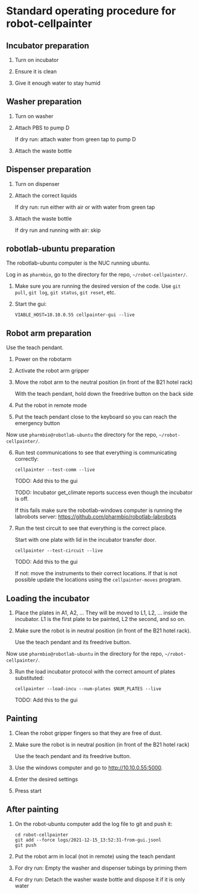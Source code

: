 # Standard operating procedure for robot-cellpainter

## Incubator preparation

1. Turn on incubator

2. Ensure it is clean

3. Give it enough water to stay humid

## Washer preparation

1. Turn on washer

2. Attach PBS to pump D

   If dry run: attach water from green tap to pump D

3. Attach the waste bottle

## Dispenser preparation

1. Turn on dispenser

2. Attach the correct liquids

   If dry run: run either with air or with water from green tap

3. Attach the waste bottle

   If dry run and running with air: skip

## robotlab-ubuntu preparation

The robotlab-ubuntu computer is the NUC running ubuntu.

Log in as `pharmbio`, go to the directory for the repo, `~/robot-cellpainter/`.

1. Make sure you are running the desired version of the code. Use `git pull`, `git log`, `git status`, `git reset`, etc.

5. Start the gui:

   ```
   VIABLE_HOST=10.10.0.55 cellpainter-gui --live
   ```

## Robot arm preparation

Use the teach pendant.

1. Power on the robotarm

2. Activate the robot arm gripper

3. Move the robot arm to the neutral position (in front of the B21 hotel rack)

   With the teach pendant, hold down the freedrive button on the back side

4. Put the robot in remote mode

5. Put the teach pendant close to the keyboard so you can reach the emergency button

Now use `pharmbio@robotlab-ubuntu` the directory for the repo, `~/robot-cellpainter/`.

6. Run test communications to see that everything is communicating correctly:

   ```
   cellpainter --test-comm --live
   ```

   TODO: Add this to the gui

   TODO: Incubator get_climate reports success even though the incubator is off.

   If this fails make sure the robotlab-windows computer is running the
   labrobots server: https://github.com/pharmbio/robotlab-labrobots

7. Run the test circuit to see that everything is the correct place.

   Start with one plate with lid in the incubator transfer door.

   ```
   cellpainter --test-circuit --live
   ```

   TODO: Add this to the gui

   If not: move the instruments to their correct locations. If that is
   not possible update the locations using the `cellpainter-moves` program.

## Loading the incubator

1. Place the plates in A1, A2, ... They will be moved to L1, L2, ... inside the
   incubator. L1 is the first plate to be painted, L2 the second, and so on.

2. Make sure the robot is in neutral position (in front of the B21 hotel rack).

   Use the teach pendant and its freedrive button.

Now use `pharmbio@robotlab-ubuntu` in the directory for the repo, `~/robot-cellpainter/`.

3. Run the load incubator protocol with the correct amount of plates substituted:

   ```
   cellpainter --load-incu --num-plates $NUM_PLATES --live
   ```

   TODO: Add this to the gui

## Painting

1. Clean the robot gripper fingers so that they are free of dust.

2. Make sure the robot is in neutral position (in front of the B21 hotel rack)

   Use the teach pendant and its freedrive button.


3. Use the windows computer and go to http://10.10.0.55:5000.

4. Enter the desired settings

5. Press start

## After painting

1. On the robot-ubuntu computer add the log file to git and push it:

   ```
   cd robot-cellpainter
   git add --force logs/2021-12-15_13:52:31-from-gui.jsonl
   git push
   ```

2. Put the robot arm in local (not in remote) using the teach pendant

3. For dry run: Empty the washer and dispenser tubings by priming them

4. For dry run: Detach the washer waste bottle and dispose it if it is only water

